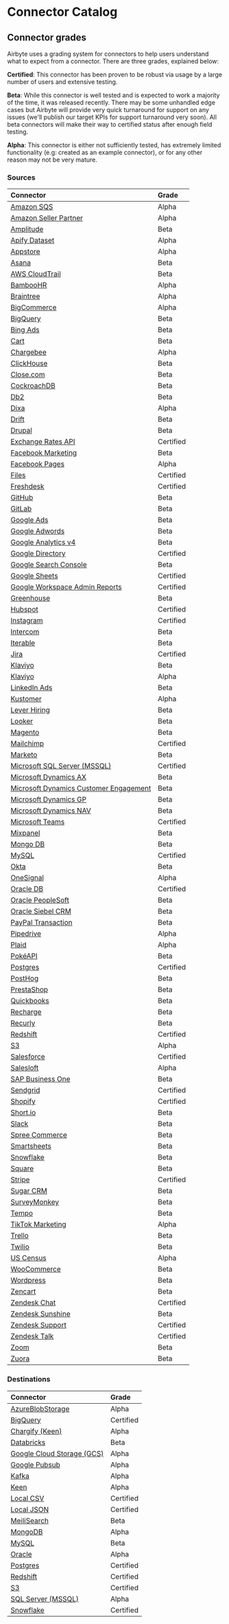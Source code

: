 # Connector Catalog

## Connector grades

Airbyte uses a grading system for connectors to help users understand what to expect from a connector. There are three grades, explained below:

**Certified**: This connector has been proven to be robust via usage by a large number of users and extensive testing.

**Beta**: While this connector is well tested and is expected to work a majority of the time, it was released recently. There may be some unhandled edge cases but Airbyte will provide very quick turnaround for support on any issues \(we'll publish our target KPIs for support turnaround very soon\). All beta connectors will make their way to certified status after enough field testing.

**Alpha**: This connector is either not sufficiently tested, has extremely limited functionality \(e.g: created as an example connector\), or for any other reason may not be very mature.

### Sources

| Connector | Grade |
| :--- | :--- |
| [Amazon SQS](sources/amazon-sqs.md) | Alpha |
| [Amazon Seller Partner](sources/amazon-seller-partner.md) | Alpha |
| [Amplitude](sources/amplitude.md) | Beta |
| [Apify Dataset](sources/apify-dataset.md) | Alpha |
| [Appstore](sources/appstore.md) | Alpha |
| [Asana](sources/asana.md) | Beta |
| [AWS CloudTrail](sources/aws-cloudtrail.md) | Beta |
| [BambooHR](sources/bamboo-hr.md) | Alpha |
| [Braintree](sources/braintree.md) | Alpha |
| [BigCommerce](sources/bigcommerce.md) | Alpha |
| [BigQuery](sources/bigquery.md) | Beta |
| [Bing Ads](sources/bing-ads.md) | Beta |
| [Cart](sources/cart.md) | Beta |
| [Chargebee](sources/chargebee.md) | Alpha |
| [ClickHouse](sources/clickhouse.md) | Beta |
| [Close.com](sources/close-com.md) | Beta |
| [CockroachDB](sources/cockroachdb.md) | Beta |
| [Db2](sources/db2.md) | Beta |
| [Dixa](sources/dixa.md) | Alpha |
| [Drift](sources/drift.md) | Beta |
| [Drupal](sources/drupal.md) | Beta |
| [Exchange Rates API](sources/exchangeratesapi.md) | Certified |
| [Facebook Marketing](sources/facebook-marketing.md) | Beta |
| [Facebook Pages](sources/facebook-pages.md) | Alpha |
| [Files](sources/file.md) | Certified |
| [Freshdesk](sources/freshdesk.md) | Certified |
| [GitHub](sources/github.md) | Beta |
| [GitLab](sources/gitlab.md) | Beta |
| [Google Ads](sources/google-ads.md) | Beta |
| [Google Adwords](sources/google-adwords.md) | Beta |
| [Google Analytics v4](sources/google-analytics-v4.md) | Beta |
| [Google Directory](sources/google-directory.md) | Certified |
| [Google Search Console](sources/google-search-console.md) | Beta |
| [Google Sheets](sources/google-sheets.md) | Certified |
| [Google Workspace Admin Reports](sources/google-workspace-admin-reports.md) | Certified |
| [Greenhouse](sources/greenhouse.md) | Beta |
| [Hubspot](sources/hubspot.md) | Certified |
| [Instagram](sources/instagram.md) | Certified |
| [Intercom](sources/intercom.md) | Beta |
| [Iterable](sources/iterable.md) | Beta |
| [Jira](sources/jira.md) | Certified |
| [Klaviyo](sources/klaviyo.md) | Beta |
| [Klaviyo](sources/kustomer.md) | Alpha |
| [LinkedIn Ads](sources/linkedin-ads.md) | Beta |
| [Kustomer](sources/kustomer.md) | Alpha |
| [Lever Hiring](sources/lever-hiring.md) | Beta |
| [Looker](sources/looker.md) | Beta |
| [Magento](sources/magento.md) | Beta |
| [Mailchimp](sources/mailchimp.md) | Certified |
| [Marketo](sources/marketo.md) | Beta |
| [Microsoft SQL Server \(MSSQL\)](sources/mssql.md) | Certified |
| [Microsoft Dynamics AX](sources/microsoft-dynamics-ax.md) | Beta |
| [Microsoft Dynamics Customer Engagement](sources/microsoft-dynamics-customer-engagement.md) | Beta |
| [Microsoft Dynamics GP](sources/microsoft-dynamics-gp.md) | Beta |
| [Microsoft Dynamics NAV](sources/microsoft-dynamics-nav.md) | Beta |
| [Microsoft Teams](sources/microsoft-teams.md) | Certified |
| [Mixpanel](sources/mixpanel.md) | Beta |
| [Mongo DB](sources/mongodb-v2.md) | Beta |
| [MySQL](sources/mysql.md) | Certified |
| [Okta](sources/okta.md) | Beta |
| [OneSignal](sources/onesignal.md) | Alpha |
| [Oracle DB](sources/oracle.md) | Certified |
| [Oracle PeopleSoft](sources/oracle-peoplesoft.md) | Beta |
| [Oracle Siebel CRM](sources/oracle-siebel-crm.md) | Beta |
| [PayPal Transaction](sources/paypal-transaction.md) | Beta |
| [Pipedrive](sources/pipedrive.md) | Alpha |
| [Plaid](sources/plaid.md) | Alpha |
| [PokéAPI](sources/pokeapi.md) | Beta |
| [Postgres](sources/postgres.md) | Certified |
| [PostHog](sources/posthog.md) | Beta |
| [PrestaShop](sources/presta-shop.md) | Beta |
| [Quickbooks](sources/quickbooks.md) | Beta |
| [Recharge](sources/recharge.md) | Beta |
| [Recurly](sources/recurly.md) | Beta |
| [Redshift](sources/redshift.md) | Certified |
| [S3](sources/s3.md) | Alpha |
| [Salesforce](sources/salesforce.md) | Certified |
| [Salesloft](./sources/salesloft.md)| Alpha |
| [SAP Business One](sources/sap-business-one.md) | Beta |
| [Sendgrid](sources/sendgrid.md) | Certified |
| [Shopify](sources/shopify.md) | Certified |
| [Short.io](sources/shortio.md) | Beta |
| [Slack](sources/slack.md) | Beta |
| [Spree Commerce](sources/spree-commerce.md) | Beta |
| [Smartsheets](sources/smartsheets.md) | Beta |
| [Snowflake](sources/snowflake.md) | Beta |
| [Square](sources/square.md) | Beta |
| [Stripe](sources/stripe.md) | Certified |
| [Sugar CRM](sources/sugar-crm.md) | Beta |
| [SurveyMonkey](sources/surveymonkey.md) | Beta |
| [Tempo](sources/tempo.md) | Beta |
| [TikTok Marketing](./sources/tiktok-marketing.md)| Alpha |
| [Trello](sources/trello.md) | Beta |
| [Twilio](sources/twilio.md) | Beta |
| [US Census](sources/us-census.md) | Alpha |
| [WooCommerce](https://github.com/airbytehq/airbyte/tree/8d599c86a84726235c765c78db1ddd85c558bf7f/docs/integrations/sources/woo-commerce.md) | Beta |
| [Wordpress](sources/wordpress.md) | Beta |
| [Zencart](sources/zencart.md) | Beta |
| [Zendesk Chat](sources/zendesk-chat.md) | Certified |
| [Zendesk Sunshine](sources/zendesk-sunshine.md) | Beta |
| [Zendesk Support](sources/zendesk-support.md) | Certified |
| [Zendesk Talk](sources/zendesk-talk.md) | Certified |
| [Zoom](sources/zoom.md) | Beta |
| [Zuora](sources/zuora.md) | Beta |

### Destinations

| Connector | Grade |
| :--- | :--- |
| [AzureBlobStorage](destinations/azureblobstorage.md) | Alpha |
| [BigQuery](destinations/bigquery.md) | Certified |
| [Chargify \(Keen\)](destinations/chargify.md) | Alpha |
| [Databricks](destinations/databricks.md) | Beta |
| [Google Cloud Storage \(GCS\)](destinations/gcs.md) | Alpha |
| [Google Pubsub](destinations/pubsub.md) | Alpha |
| [Kafka](destinations/kafka.md) | Alpha |
| [Keen](destinations/keen.md) | Alpha |
| [Local CSV](destinations/local-csv.md) | Certified |
| [Local JSON](destinations/local-json.md) | Certified |
| [MeiliSearch](destinations/meilisearch.md) | Beta |
| [MongoDB](destinations/mongodb.md) | Alpha |
| [MySQL](destinations/mysql.md) | Beta |
| [Oracle](destinations/oracle.md) | Alpha |
| [Postgres](destinations/postgres.md) | Certified |
| [Redshift](destinations/redshift.md) | Certified |
| [S3](destinations/s3.md) | Certified |
| [SQL Server \(MSSQL\)](destinations/mssql.md) | Alpha |
| [Snowflake](destinations/snowflake.md) | Certified |

